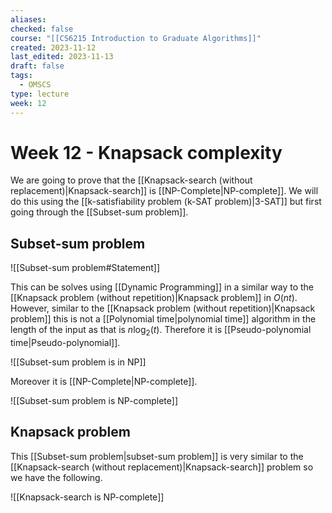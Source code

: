 ```yaml
---
aliases: 
checked: false
course: "[[CS6215 Introduction to Graduate Algorithms]]"
created: 2023-11-12
last_edited: 2023-11-13
draft: false
tags:
  - OMSCS
type: lecture
week: 12
---
```

# Week 12 - Knapsack complexity

We are going to prove that the [[Knapsack-search (without replacement)|Knapsack-search]] is [[NP-Complete|NP-complete]]. We will do this using the [[k-satisfiability problem (k-SAT problem)|3-SAT]] but first going through the [[Subset-sum problem]].

## Subset-sum problem

![[Subset-sum problem#Statement]]

This can be solves using [[Dynamic Programming]] in a similar way to the [[Knapsack problem (without repetition)|Knapsack problem]] in $O(nt)$. However, similar to the [[Knapsack problem (without repetition)|Knapsack problem]] this is not a [[Polynomial time|polynomial time]] algorithm in the length of the input as that is $n\log_2(t)$. Therefore it is [[Pseudo-polynomial time|Pseudo-polynomial]].

![[Subset-sum problem is in NP]]

Moreover it is [[NP-Complete|NP-complete]].

![[Subset-sum problem is NP-complete]]

## Knapsack problem

This [[Subset-sum problem|subset-sum problem]] is very similar to the [[Knapsack-search (without replacement)|Knapsack-search]] problem so we have the following.

![[Knapsack-search is NP-complete]]


